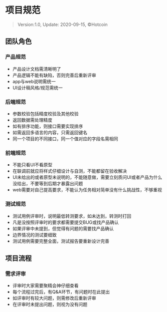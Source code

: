 # 项目规范
> Version:1.0, Update: 2020-09-15, ©️Hotcoin


## 团队角色
### 产品规范

* 产品设计文档需清晰明了
* 产品逻辑不能有缺陷，否则完善后重新评审
* app与web说明需统一
* UI设计稿风格/规范需统一

### 后端规范

* 参数校验包括精度校验及其他校验
* 返回数据需处理精度
* 如有排序功能，则接口需要实现排序
* 如需返回多语言的内容，只需返回键名
* 同一个项目的不同接口，同一个值对应的字段名需相同

### 前端规范

* 不能只看UI不看原型
* 在联调前就应将样式仔细设计与自测，不能都留在验收解决
* UI未给出的或者原型未说明的，不能随意做，需要立刻质问UI或者产品为什么没给出，不要等到后期才暴露出问题
* web需要对自己提高要求，不能认为任务相对简单没有什么挑战性，不够重视

### 测试规范

* 测试用例评审时，说明最低转测要求，如未达到，转测时打回
* 凡是没按照评审时的要求都需要提交BUG或找产品确认
* 如果评审中未提到，但觉得有问题的需要找产品确认
* 边界情况的测试要细致
* 测试用例需要完整全面，测试报告要重新设计完善

## 项目流程
### 需求评审

* 评审时大家需要聚精会神仔细查看
* 每个流程过完后，有Q&A环节，有问题时在此提出
* 如评审时有较大问题，则需修改后重新评审
* 在评审时未提出问题，则视为没有问题
